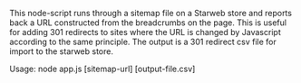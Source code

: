 This node-script runs through a sitemap file on a Starweb store and reports back a URL constructed from the breadcrumbs on the page.
This is useful for adding 301 redirects to sites where the URL is changed by Javascript according to the same principle.
The output is a 301 redirect csv file for import to the starweb store.

Usage:
node app.js [sitemap-url] [output-file.csv]

